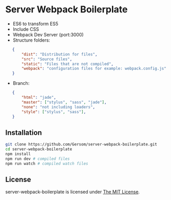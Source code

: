 # Server Webpack Boilerplate
   * ES6 to transform ES5
   * Include CSS
   * Webpack Dev Server (port:3000)
   * Structure folders:
```json
   {
       "dist": "Distribution for files",
       "src": "Source files",
       "static": "Files that are not compiled",
       "webpack": "configuration files for example: webpack.config.js"
   }
```
   * Branch:
```json
   {
       "html": "jade",
       "master": ["stylus", "sass", "jade"],
       "none": "not including loaders",
       "style": ["stylus", "sass"],
   }
```

## Installation

```bash
git clone https://github.com/Gersom/server-webpack-boilerplate.git
cd server-webpack-boilerplate
npm install
npm run dev # compiled files
npm run watch # compiled watch files
```

## License
server-webpack-boilerplate is licensed under [The MIT License](LICENSE).
